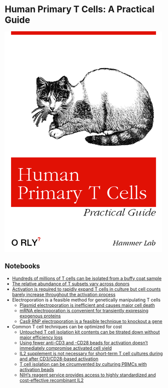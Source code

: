 # Human Primary T Cells: A Practical Guide
![ORLY](./cover.png)

## Notebooks
- [Hundreds of millions of T cells can be isolated from a buffy coat sample
](analyses/buffy-pbmc-tcell/Buffy%20-%20PBMC%20-%20T%20cell%20counts.ipynb)
- [The relative abundance of T subsets vary across donors](analyses/tsubset-prevalence/T%20cell%20subset%20variance%20across%20donors.ipynb)
- [Activation is required to rapidly expand T cells in culture but cell counts barely increase throughout the activation process](analyses/pre-post-activation-cell-counts/Cell%20counts%20pre-%20and%20post-%20activation.ipynb)
- Electroporation is a feasible method for genetically manipulating T cells
  - [Plasmid electroporation is inefficient and causes major cell death
](analyses/plasmid-electroporation/OPT%20vs%20RPMI1640%20and%20T%20vs%20R%20buffer.ipynb)
  - [mRNA electroporation is convenient for transiently expressing exogenous proteins](analyses/mrna-electroporation/GFP%20mRNA%20electroporation.ipynb)
  - [Cas9 RNP electroporation is a feasible technique to knockout a gene
](analyses/cas9-electroporation/Cas9%20%20and%20CD4%20sgRNA%20RNP%20Electroporation.ipynb)
- Common T cell techniques can be optimized for cost
  - [Untouched T cell isolation kit contents can be titrated down without major efficiency loss](analyses/isolation-bead-titration/Isolation%20bead%20titration.ipynb)
  - [Using fewer anti-CD3 and -CD28 beads for activation doesn’t immediately compromise activated cell yield](analyses/activation-bead-titration/Activation%20bead%20titration%20results%20via%20flow%20and%20count.ipynb)
  - [IL2 supplement is not necessary for short-term T cell cultures during and after CD3/CD28-based activation](analyses/il2-titration/IL2%20titration%20results%20from%20multiple%20assays.ipynb)
  - [T cell isolation can be circumvented by culturing PBMCs with activation beads](analyses/pbmc-direct-activation/PBMC%20direct%20actication%20flow%20and%20count.ipynb)
  - [NIH’s reagent service provides access to highly standardized and cost-effective recombinant IL2](analyses/il2-titration/IL2%20titration%20results%20from%20multiple%20assays.ipynb)
